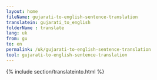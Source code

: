 ```yaml
---
layout: home
fileName: gujarati-to-english-sentence-translation
translatein: gujarati_to_english
folderName : translate
lang: uk
from: gu
to: en
permalink: /uk/gujarati-to-english-sentence-translation
tool: gujarati-to-english-sentence-translation
---
```

{% include section/translateinto.html %}